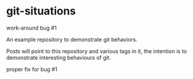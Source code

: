 # git-situations

work-around bug #1

An example repository to demonstrate git behaviors.

Posts will point to this repository and various tags in it,
the intention is
to demonstrate interesting behaviours of git.

proper fix for bug #1
